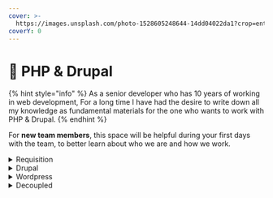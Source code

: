 ```yaml
---
cover: >-
  https://images.unsplash.com/photo-1528605248644-14dd04022da1?crop=entropy&cs=tinysrgb&fm=jpg&ixid=MnwxOTcwMjR8MHwxfHNlYXJjaHwxMHx8dGVhbSUyMG9mJTIwcGVvcGxlfGVufDB8fHx8MTY2MDMxNzQzNg&ixlib=rb-1.2.1&q=80
coverY: 0
---
```


# 👋 PHP & Drupal

{% hint style="info" %}
As a senior developer who has 10 years of working in web development, For a long time I have had the desire to write down all my knowledge as fundamental materials for the one who wants to work with PHP & Drupal.
{% endhint %}

For **new team members**, this space will be helpful during your first days with the team, to better learn about who we are and how we work.

<details>

<summary>Requisition</summary>

* [Install Docker & Docker Compose](prequisition/docker-and-k8s/)

</details>

<details>

<summary>Drupal</summary>

This space is designed to be read linearly, so start with our Vision, Mission & Focus and work down from there! We recommend reading everything through in one sitting and then revisiting and re-reading if you need to.

</details>

<details>

<summary>Wordpress</summary>

If you want to contribute changes, start a new change request and submit it for review. The People team will review it soon after.

</details>

<details>

<summary>Decoupled</summary>

If you want to contribute changes, start a new change request and submit it for review. The People team will review it soon after.

</details>

